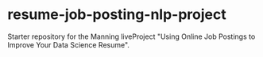 # resume-job-posting-nlp-project
Starter repository for the Manning liveProject "Using Online Job Postings to Improve Your Data Science Resume".
